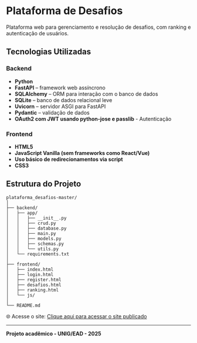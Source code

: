 # Plataforma de Desafios

Plataforma web para gerenciamento e resolução de desafios, com ranking e autenticação de usuários.

## Tecnologias Utilizadas

### Backend
- **Python**
- **FastAPI** – framework web assíncrono
- **SQLAlchemy** – ORM para interação com o banco de dados
- **SQLite** – banco de dados relacional leve
- **Uvicorn** – servidor ASGI para FastAPI
- **Pydantic** – validação de dados
- **OAuth2 com JWT usando python-jose e passlib** - Autenticação

### Frontend
- **HTML5**
- **JavaScript Vanilla (sem frameworks como React/Vue)**
- **Uso básico de redirecionamentos via script**
- **CSS3**

## Estrutura do Projeto

```
plataforma_desafios-master/
│
├── backend/
│   ├── app/
│   │   ├── __init__.py
│   │   ├── crud.py
│   │   ├── database.py
│   │   ├── main.py
│   │   ├── models.py
│   │   ├── schemas.py
│   │   └── utils.py
│   └── requirements.txt
│
├── frontend/
│   ├── index.html
│   ├── login.html
│   ├── register.html
│   ├── desafios.html
│   ├── ranking.html
│   └── js/
│
└── README.md
```

🌐 Acesse o site: [Clique aqui para acessar o site publicado](https://plataforma-desafios.vercel.app/login.html)

---

**Projeto acadêmico - UNIG/EAD - 2025**